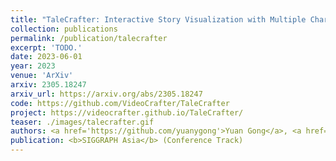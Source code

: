 ```yaml
---
title: "TaleCrafter: Interactive Story Visualization with Multiple Characters"
collection: publications
permalink: /publication/talecrafter
excerpt: 'TODO.'
date: 2023-06-01
year: 2023
venue: 'ArXiv'
arxiv: 2305.18247
arxiv_url: https://arxiv.org/abs/2305.18247
code: https://github.com/VideoCrafter/TaleCrafter
project: https://videocrafter.github.io/TaleCrafter/
teaser: ./images/talecrafter.gif
authors: <a href='https://github.com/yuanygong'>Yuan Gong</a>, <a href='https://carlyx.github.io/'>Youxin Pang</a>, <b>Xiaodong Cun</b>, <a href='https://menghanxia.github.io/'>Menghan Xia</a>, Yingqing He, Haoxin Chen, <a href='http://longyuewang.com/'>Longyue Wang</a>, <a href='https://yzhang2016.github.io'>Yong Zhang</a>, <a href='https://xinntao.github.io/'>Xintao Wang</a>, <a href='https://scholar.google.com/citations?hl=zh-CN&user=4oXBp9UAAAAJ'>Ying Shan</a> and Yujiu Yang
publication: <b>SIGGRAPH Asia</b> (Conference Track)
---
```


<!-- This paper is about the number 3. The number 4 is left for future work. -->

<!-- [Download paper here](http://academicpages.github.io/files/paper3.pdf) -->
